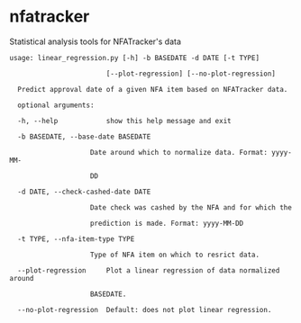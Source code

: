 # nfatracker
Statistical analysis tools for NFATracker's data

    usage: linear_regression.py [-h] -b BASEDATE -d DATE [-t TYPE]

                            [--plot-regression] [--no-plot-regression]

      Predict approval date of a given NFA item based on NFATracker data.

      optional arguments:

      -h, --help            show this help message and exit
  
      -b BASEDATE, --base-date BASEDATE
  
                        Date around which to normalize data. Format: yyyy-MM-
                        
                        DD
                        
      -d DATE, --check-cashed-date DATE
  
                        Date check was cashed by the NFA and for which the
                        
                        prediction is made. Format: yyyy-MM-DD
                        
      -t TYPE, --nfa-item-type TYPE
  
                        Type of NFA item on which to resrict data.
                        
      --plot-regression     Plot a linear regression of data normalized around
  
                        BASEDATE.
                        
      --no-plot-regression  Default: does not plot linear regression.
